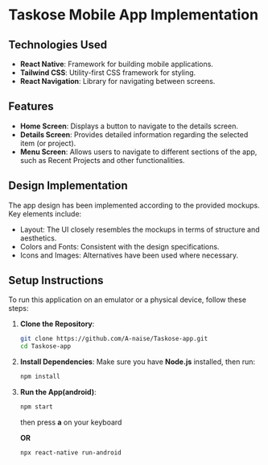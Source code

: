 # Taskose Mobile App Implementation

## Technologies Used
- **React Native**: Framework for building mobile applications.
- **Tailwind CSS**: Utility-first CSS framework for styling.
- **React Navigation**: Library for navigating between screens.

## Features
- **Home Screen**: Displays a button to navigate to the details screen.
- **Details Screen**: Provides detailed information regarding the selected item (or project).
- **Menu Screen**: Allows users to navigate to different sections of the app, such as Recent Projects and other functionalities.

## Design Implementation
The app design has been implemented according to the provided mockups. Key elements include:
- Layout: The UI closely resembles the mockups in terms of structure and aesthetics.
- Colors and Fonts: Consistent with the design specifications.
- Icons and Images: Alternatives have been used where necessary.

## Setup Instructions
To run this application on an emulator or a physical device, follow these steps:

1. **Clone the Repository**:
   ```bash
   git clone https://github.com/A-naise/Taskose-app.git
   cd Taskose-app

2. **Install Dependencies**: Make sure you have **Node.js** installed, then run:
   ```bash
   npm install

3. **Run the App(android)**:
      ```bash
      npm start
      ```
      then press **a** on your keyboard 
   
      **OR**
      ```bash
      npx react-native run-android

